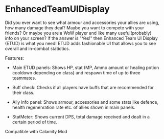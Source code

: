 # EnhancedTeamUIDisplay
Did you ever want to see what armour and accessories your allies are using, how many damage they deal? Maybe you want to compete with your friends? Or maybe you are a WoW player and like many useful(probably) info on your screen? If the answer is "Yes!" then Enhanced Team UI Display (ETUD) is what you need! ETUD adds fashionable UI that allows you to see overall and in-combat statictics.

Features:

- Main ETUD panels: Shows HP, stat (MP, Ammo amount or healing potion cooldown depending on class) and respawn time of up to three teammates.

- Buff check: Checks if all players have buffs that are recommended for their class.

- Ally info panel: Shows armour, accessories and some stats like defence, health regenenration rate etc. of allies shown in main panels.

- StatMeter: Shows current DPS, total damage received and dealt in a certain period of time.

Compatible with Calamity Mod
